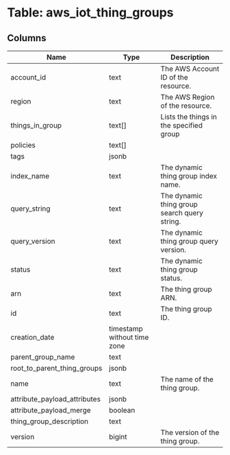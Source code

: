 
# Table: aws_iot_thing_groups

## Columns
| Name        | Type           | Description  |
| ------------- | ------------- | -----  |
|account_id|text|The AWS Account ID of the resource.|
|region|text|The AWS Region of the resource.|
|things_in_group|text[]|Lists the things in the specified group|
|policies|text[]||
|tags|jsonb||
|index_name|text|The dynamic thing group index name.|
|query_string|text|The dynamic thing group search query string.|
|query_version|text|The dynamic thing group query version.|
|status|text|The dynamic thing group status.|
|arn|text|The thing group ARN.|
|id|text|The thing group ID.|
|creation_date|timestamp without time zone||
|parent_group_name|text||
|root_to_parent_thing_groups|jsonb||
|name|text|The name of the thing group.|
|attribute_payload_attributes|jsonb||
|attribute_payload_merge|boolean||
|thing_group_description|text||
|version|bigint|The version of the thing group.|
